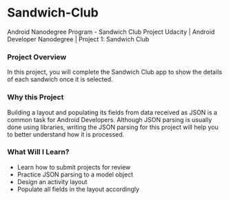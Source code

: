 # Sandwich-Club
Android Nanodegree Program - Sandwich Club Project
Udacity | Android Developer Nanodegree | Project 1: Sandwich Club

### Project Overview
In this project, you will complete the Sandwich Club app to show the details of each sandwich once it is selected.

### Why this Project
Building a layout and populating its fields from data received as JSON is a common task for Android Developers. Although JSON parsing is usually done using libraries, writing the JSON parsing for this project will help you to better understand how it is processed.

### What Will I Learn?
- Learn how to submit projects for review
- Practice JSON parsing to a model object
- Design an activity layout
- Populate all fields in the layout accordingly
